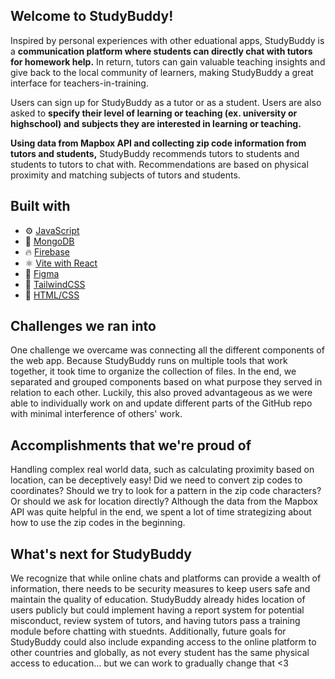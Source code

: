 ## Welcome to StudyBuddy!
Inspired by personal experiences with other eduational apps, StudyBuddy is a **communication platform where students can directly chat with tutors for homework help.**
In return, tutors can gain valuable teaching insights and give back to the local community of learners, making StudyBuddy a great interface for teachers-in-training.

Users can sign up for StudyBuddy as a tutor or as a student.
Users are also asked to **specify their level of learning or teaching (ex. university or highschool) and subjects they are interested in learning or teaching.** 

**Using data from Mapbox API and collecting zip code information from tutors and students,** StudyBuddy recommends tutors to students and students to tutors to chat with.
Recommendations are based on physical proximity and matching subjects of tutors and students.

## Built with

- :gear: [JavaScript](https://developer.mozilla.org/en-US/docs/Web/JavaScript)
- 🍃 [MongoDB](https://www.mongodb.com/)
- 🔥 [Firebase](https://firebase.google.com/)
- ⚛️ [Vite with React](https://vitejs.dev/)
- 🎨 [Figma](https://www.figma.com/)
- 🌈 [TailwindCSS](https://tailwindcss.com/)
- :art: [HTML/CSS](https://developer.mozilla.org/en-US/docs/Web/HTML)

## Challenges we ran into
One challenge we overcame was connecting all the different components of the web app. Because StudyBuddy runs on multiple tools that work together, it took time to organize the collection of files. In the end, we separated and grouped components based on what purpose they served in relation to each other. Luckily, this also proved advantageous as we were able to individually work on and update different parts of the GitHub repo with minimal interference of others' work.

## Accomplishments that we're proud of
Handling complex real world data, such as calculating proximity based on location, can be deceptively easy! Did we need to convert zip codes to coordinates? Should we try to look for a pattern in the zip code characters? Or should we ask for location directly? Although the data from the Mapbox API was quite helpful in the end, we spent a lot of time strategizing about how to use the zip codes in the beginning.

## What's next for StudyBuddy
We recognize that while online chats and platforms can provide a wealth of information, there needs to be security measures to keep users safe and maintain the quality of education. StudyBuddy already hides location of users publicly but could implement having a report system for potential misconduct, review system of tutors, and having tutors pass a training module before chatting with stuednts. Additionally, future goals for StudyBuddy could also include expanding access to the online platform to other countries and globally, as not every student has the same physical access to education... but we can work to gradually change that <3
